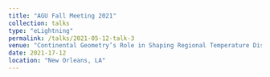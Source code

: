 ```yaml
---
title: "AGU Fall Meeting 2021"
collection: talks
type: "eLightning"
permalink: /talks/2021-05-12-talk-3
venue: "Continental Geometry’s Role in Shaping Regional Temperature Distributions"
date: 2021-17-12
location: "New Orleans, LA"
---
```

